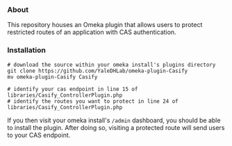 ### About
This repository houses an Omeka plugin that allows users to protect restricted routes of an application with CAS authentication.

### Installation

```
# download the source within your omeka install's plugins directory
git clone https://github.com/YaleDHLab/omeka-plugin-Casify
mv omeka-plugin-Casify Casify

# identify your cas endpoint in line 15 of libraries/Casify_ControllerPlugin.php 
# identify the routes you want to protect in line 24 of libraries/Casify_ControllerPlugin.php 
```

If you then visit your omeka install's `/admin` dashboard, you should be able to install the plugin. After doing so, visiting a protected route will send users to your CAS endpoint.
